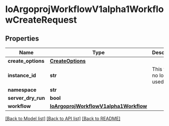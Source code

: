# IoArgoprojWorkflowV1alpha1WorkflowCreateRequest

## Properties
Name | Type | Description | Notes
------------ | ------------- | ------------- | -------------
**create_options** | [**CreateOptions**](CreateOptions.md) |  | [optional] 
**instance_id** | **str** | This field is no longer used. | [optional] 
**namespace** | **str** |  | [optional] 
**server_dry_run** | **bool** |  | [optional] 
**workflow** | [**IoArgoprojWorkflowV1alpha1Workflow**](IoArgoprojWorkflowV1alpha1Workflow.md) |  | [optional] 

[[Back to Model list]](../README.md#documentation-for-models) [[Back to API list]](../README.md#documentation-for-api-endpoints) [[Back to README]](../README.md)


